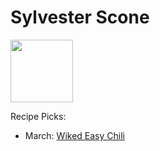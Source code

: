 # Sylvester Scone

<img src="http://api.adorable.io/avatars/100/cubapud%40flavor.magazine" height="100" width="100" />

Recipe Picks:

- March: [Wiked Easy Chili](../recipe/mar/wiked-easy-chili.md)
